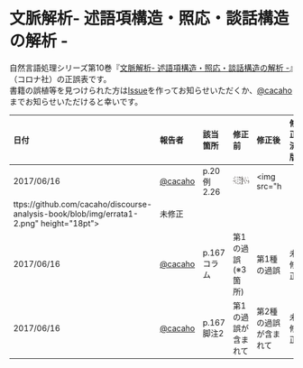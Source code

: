 # 文脈解析- 述語項構造・照応・談話構造の解析 -   

自然言語処理シリーズ第10巻『[文脈解析- 述語項構造・照応・談話構造の解析 -](http://www.coronasha.co.jp/np/isbn/9784339027600/)』（コロナ社）の正誤表です。  
書籍の誤植等を見つけられた方は[Issue](https://github.com/cacaho/discourse-analysis-book/issues)を作ってお知らせいただくか、[@cacaho](https://twitter.com/cacaho)までお知らせいただけると幸いです。

| 日付 | 報告者 | 該当箇所 | 修正前 | 修正後 | 修正済版 |
| :-- | :-- | :-- | :-- | :-- | :-- |
| 2017/06/16 | [@cacaho](https://twitter.com/cacaho) | p.20 例2.26 | <img src="https://github.com/cacaho/discourse-analysis-book/blob/img/errata1-1.png" height="16pt"> | <img src="h
ttps://github.com/cacaho/discourse-analysis-book/blob/img/errata1-2.png" height="18pt"> | 未修正 |
| 2017/06/16 | [@cacaho](https://twitter.com/cacaho) | p.167 コラム | 第1の過誤　(※3箇所) | 第1種の過誤 | 未修正 |
| 2017/06/16 | [@cacaho](https://twitter.com/cacaho) | p.167 脚注2 | 第1の過誤が含まれて | 第2種の過誤が含まれて | 未修正 |
